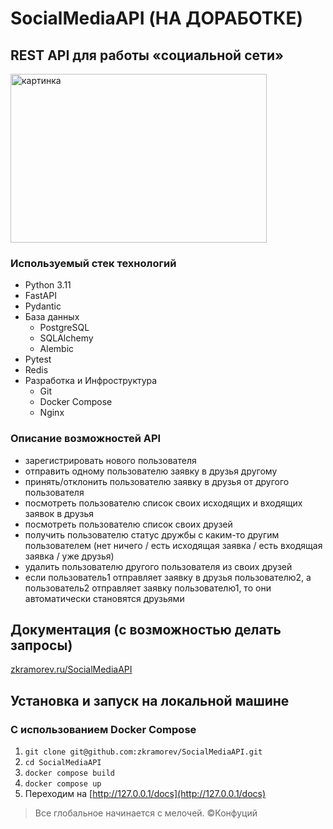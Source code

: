 # SocialMediaAPI (НА ДОРАБОТКЕ)
## REST API для работы «социальной сети»
<image src="https://graphicsland.ru/wp-content/uploads/social_icons_circle_color.png" alt="картинка" width="410" height="270">

### Используемый стек технологий
* Python 3.11
* FastAPI
* Pydantic
* База данных
    + PostgreSQL
    + SQLAlchemy
    + Alembic
* Pytest
* Redis
* Разработка и Инфроструктура
    + Git
    + Docker Compose
    + Nginx

### Описание возможностей API
- зарегистрировать нового пользователя
- отправить одному пользователю заявку в друзья другому
- принять/отклонить пользователю заявку в друзья от другого
пользователя
- посмотреть пользователю список своих исходящих и входящих заявок
в друзья
- посмотреть пользователю список своих друзей
- получить пользователю статус дружбы с каким-то другим
пользователем (нет ничего / есть исходящая заявка / есть входящая
заявка / уже друзья)
- удалить пользователю другого пользователя из своих друзей
- если пользователь1 отправляет заявку в друзья пользователю2, а
пользователь2 отправляет заявку пользователю1, то они автоматически
становятся друзьями

## Документация (с возможностью делать запросы)
[zkramorev.ru/SocialMediaAPI](http://zkramorev.ru/SocialMediaAPI)
## Установка и запуск на локальной машине
### **С** использованием Docker Compose
1. ```git clone git@github.com:zkramorev/SocialMediaAPI.git```
2. ```cd SocialMediaAPI```
3. ```docker compose build```
4. ```docker compose up```
5. Переходим на [http://127.0.0.1/docs](http://127.0.0.1/docs) 


>Все глобальное начинается с мелочей.
>©Конфуций
